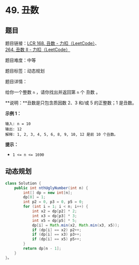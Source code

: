 # 49. 丑数

## 题目

题目链接：[LCR 168. 丑数 - 力扣（LeetCode）](https://leetcode.cn/problems/chou-shu-lcof/description/)、[264. 丑数 II - 力扣（LeetCode）](https://leetcode.cn/problems/ugly-number-ii/description/)

题目难度：中等

题目标签：动态规划

题目详情：

给你一个整数 `n` ，请你找出并返回第 `n` 个 丑数 。

**说明：**丑数是只包含质因数 2、3 和/或 5 的正整数；1 是丑数。

**示例 1：**

```
输入: n = 10
输出: 12
解释: 1, 2, 3, 4, 5, 6, 8, 9, 10, 12 是前 10 个丑数。
```

**提示：** 

- `1 <= n <= 1690`



## 动态规划

``` java
class Solution {
    public int nthUglyNumber(int n) {
        int[] dp = new int[n];
        dp[0] = 1;
        int p2 = 0, p3 = 0, p5 = 0;
        for (int i = 1; i < n; i++) {
            int x2 = dp[p2] * 2;
            int x3 = dp[p3] * 3;
            int x5 = dp[p5] * 5;
            dp[i] = Math.min(x2, Math.min(x3, x5));
            if (dp[i] == x2) p2++;
            if (dp[i] == x3) p3++;
            if (dp[i] == x5) p5++;
        }
        return dp[n - 1];
    }
}。
```